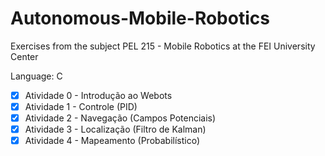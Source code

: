 # Autonomous-Mobile-Robotics

Exercises from the subject PEL 215 - Mobile Robotics at the FEI University Center

Language: C

- [x] Atividade 0 - Introdução ao Webots
- [x] Atividade 1 - Controle (PID)
- [x] Atividade 2 - Navegação (Campos Potenciais)
- [x] Atividade 3 - Localização (Filtro de Kalman)
- [x] Atividade 4 - Mapeamento (Probabilístico)
